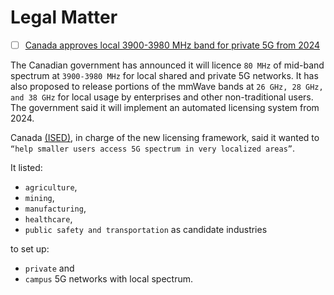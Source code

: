 # Legal Matter


- [ ] [Canada approves local 3900-3980 MHz band for private 5G from 2024](https://www.rcrwireless.com/20230526/private-5g/canada-approves-local-3900-3980-mhz-band-for-private-5g-from-2024)
 
 The Canadian government has announced it will licence `80 MHz` of mid-band spectrum at `3900-3980 MHz` for local shared and private 5G networks. It has also proposed to release portions of the mmWave bands at `26 GHz, 28 GHz, and 38 GHz` for local usage by enterprises and other non-traditional users. The government said it will implement an automated licensing system from 2024.




Canada [(ISED)](https://www.ic.gc.ca/), in charge of the new licensing framework, said it wanted to `“help smaller users access 5G spectrum in very localized areas”`. 

It listed:
- `agriculture`,
- `mining`,
- `manufacturing`,
- `healthcare`,
- `public safety and transportation` as candidate industries

to set up:
- `private` and
- `campus` 5G networks with local spectrum. 
